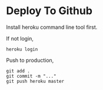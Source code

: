 # Deploy To Github

Install heroku command line tool first.

If not login,

```
heroku login
```

Push to production,
```
git add .
git commit -m "..."
git push heroku master
```
